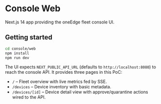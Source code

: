 # Console Web

Next.js 14 app providing the oneEdge fleet console UI.

## Getting started

```bash
cd console/web
npm install
npm run dev
```

The UI expects `NEXT_PUBLIC_API_URL` (defaults to `http://localhost:8080`) to reach the console API. It provides three pages in this PoC:

- `/` – Fleet overview with live metrics fed by SSE.
- `/devices` – Device inventory with basic metadata.
- `/devices/[id]` – Device detail view with approve/quarantine actions wired to the API.
